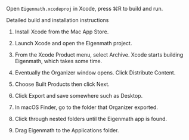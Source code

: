 Open `Eigenmath.xcodeproj` in Xcode, press ⌘R to build and run.

Detailed build and installation instructions

1. Install Xcode from the Mac App Store.

2. Launch Xcode and open the Eigenmath project.

3. From the Xcode Product menu, select Archive.
Xcode starts building Eigenmath, which takes some time.

4. Eventually the Organizer window opens.
Click Distribute Content.

5. Choose Built Products then click Next.

6. Click Export and save somewhere such as Desktop.

7. In macOS Finder, go to the folder that Organizer exported.

8. Click through nested folders until the Eigenmath app is found.

9. Drag Eigenmath to the Applications folder.
